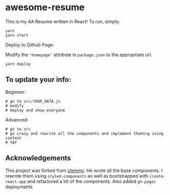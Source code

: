 # awesome-resume

This is my 4A Resume written in React! To run, simply:

```
yarn
yarn start
```

Deploy to Github Page:

Modify the `"homepage"` attribute in `package.json` to the appropriate url.

```
yarn deploy
```

## To update your info:

Beginner:

```
# go to src/YOUR_DATA.js
# modify
# deploy and show everyone
```

Advanced:

```
# go to src
# go crazy and rewrite all the components and implement theming using context
# YAY
```

## Acknowledgements

This project was forked from [clemmy](https://github.com/clemmy).
He wrote all the base components. I rewrote them using `styled-components` as well as bootstrapped with `create-react-app` and refactored a lot of the components. Also added `gh-pages` deployments
